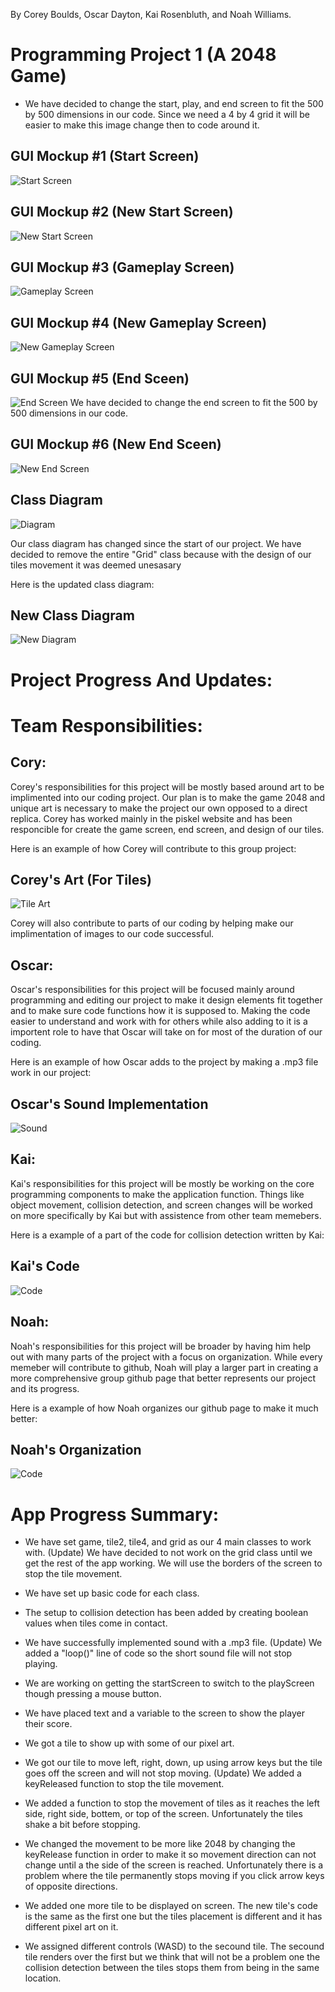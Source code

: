 By Corey Boulds, Oscar Dayton, Kai Rosenbluth, and Noah Williams. 


# Programming Project 1 (A 2048 Game) 


* We have decided to change the start, play, and end screen to fit the 500 by 500 dimensions in our code. Since we need a 4 by 4 grid it will be easier to make this image change then to code around it. 

## GUI Mockup #1 (Start Screen) 
![Start Screen](https://github.com/Kair12345/GroupProject/blob/gh-pages/Images/2048TitleScreen.png?raw=true)
## GUI Mockup #2 (New Start Screen)
![New Start Screen](https://github.com/Kair12345/GroupProject/blob/gh-pages/Images/startScreen.png?raw=true)

## GUI Mockup #3 (Gameplay Screen) 
![Gameplay Screen](https://github.com/Kair12345/GroupProject/blob/gh-pages/Images/2048Gameplay.png?raw=true)
## GUI Mockup #4 (New Gameplay Screen) 
![New Gameplay Screen](https://github.com/Kair12345/GroupProject/blob/gh-pages/Images/playScreen.png?raw=true)

## GUI Mockup #5 (End Sceen) 
![End Screen](https://github.com/Kair12345/GroupProject/blob/gh-pages/Images/2048YouLost.png?raw=true)
We have decided to change the end screen to fit the 500 by 500 dimensions in our code. 
## GUI Mockup #6 (New End Sceen) 
![New End Screen](https://github.com/Kair12345/GroupProject/blob/gh-pages/Images/endScreen.png?raw=true)

## Class Diagram 
![Diagram](https://github.com/Kair12345/GroupProject/blob/gh-pages/Images/2048Diagram.png?raw=true)

Our class diagram has changed since the start of our project. We have decided to remove the entire "Grid" class because with the design of our tiles movement it was deemed unesasary 

Here is the updated class diagram: 
## New Class Diagram 
![New Diagram](https://github.com/Kair12345/GroupProject/blob/gh-pages/Images/UpdatedClassDiagram.png?raw=true)


# Project Progress And Updates: 



# Team Responsibilities:  

## Cory: 
Corey's responsibilities for this project will be mostly based around art to be implimented into our coding project. Our plan is to make the game 2048 and unique art is necessary to make the project our own opposed to a direct replica. Corey has worked mainly in the piskel website and has been responcible for create the game screen, end screen, and design of our tiles. 

Here is an example of how Corey will contribute to this group project: 
## Corey's Art (For Tiles) 
![Tile Art](https://github.com/Kair12345/GroupProject/blob/gh-pages/Images/CoreyTileArt.png?raw=true)

Corey will also contribute to parts of our coding by helping make our implimentation of images to our code successful.  


## Oscar: 
Oscar's responsibilities for this project will be focused mainly around programming and editing our project to make it design elements fit together and to make sure code functions how it is supposed to. Making the code easier to understand and work with for others while also adding to it is a importent role to have that Oscar will take on for most of the duration of our coding.

Here is an example of how Oscar adds to the project by making a .mp3 file work in our project: 
## Oscar's Sound Implementation  
![Sound](https://github.com/Kair12345/GroupProject/blob/gh-pages/Images/OscarSoundContribution.png?raw=true)

## Kai: 
Kai's responsibilities for this project will be mostly be working on the core programming components to make the application function. Things like object movement, collision detection, and screen changes will be worked on more specifically by Kai but with assistence from other team memebers. 

Here is a example of a part of the code for collision detection written by Kai: 
## Kai's Code 
![Code](https://github.com/Kair12345/GroupProject/blob/gh-pages/Images/KaiCodeContribution.png?raw=true)

## Noah: 
Noah's responsibilities for this project will be broader by having him help out with many parts of the project with a focus on organization. While every memeber will contribute to github, Noah will play a larger part in creating a more comprehensive group github page that better represents our project and its progress. 

Here is a example of how Noah organizes our github page to make it much better: 
## Noah's Organization 
![Code](https://github.com/Kair12345/GroupProject/blob/gh-pages/Images/NoahOrganization.png?raw=true) 


# App Progress Summary: 

* We have set game, tile2, tile4, and grid as our 4 main classes to work with. (Update) We have decided to not work on the grid class until we get the rest of the app working. We will use the borders of the screen to stop the tile movement. 

* We have set up basic code for each class. 
 
* The setup to collision detection has been added by creating boolean values when tiles come in contact. 

* We have successfully implemented sound with a .mp3 file. (Update) We added a "loop()" line of code so the short sound file will not stop playing. 

* We are working on getting the startScreen to switch to the playScreen though pressing a mouse button. 

* We have placed text and a variable to the screen to show the player their score. 

* We got a tile to show up with some of our pixel art. 

* We got our tile to move left, right, down, up using arrow keys but the tile goes off the screen and will not stop moving. (Update) We added a keyReleased function to stop the tile movement. 

* We added a function to stop the movement of tiles as it reaches the left side, right side, bottem, or top of the screen. Unfortunately the tiles shake a bit before stopping. 

* We changed the movement to be more like 2048 by changing the keyRelease function in order to make it so movement direction can not change until a the side of the screen is reached. Unfortunately there is a problem where the tile permanently stops moving if you click  arrow keys of opposite directions. 

* We added one more tile to be displayed on screen. The new tile's code is the same as the first one but the tiles placement is different and it has different pixel art on it.  

* We assigned different controls (WASD) to the secound tile. The secound tile renders over the first but we think that will not be a problem one the collision detection between the tiles stops them from being in the same location. 







